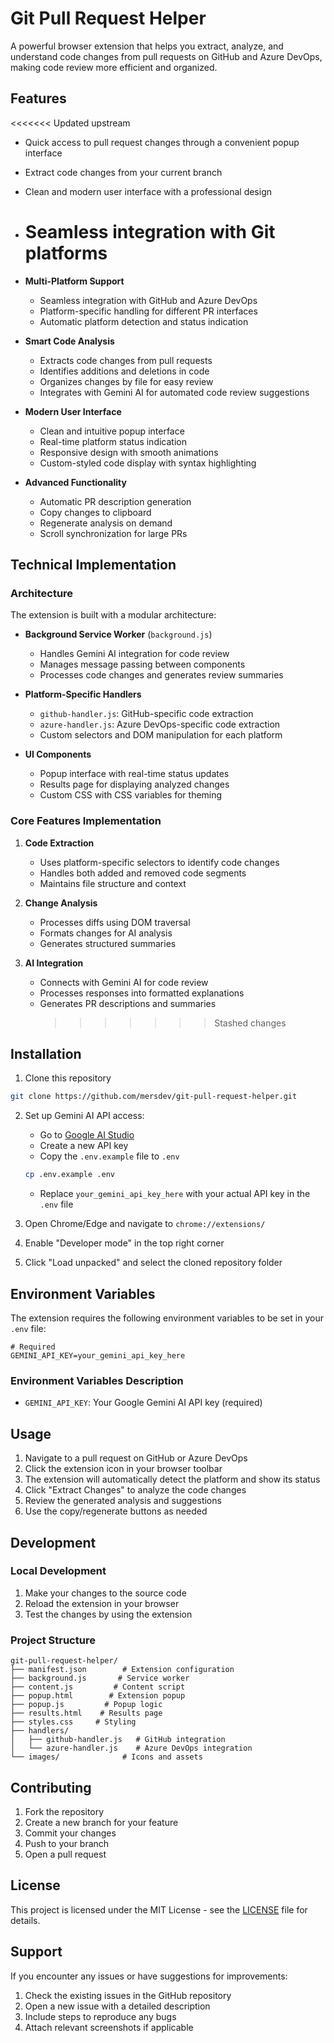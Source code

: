 # Git Pull Request Helper

A powerful browser extension that helps you extract, analyze, and understand code changes from pull requests on GitHub and Azure DevOps, making code review more efficient and organized.

## Features

<<<<<<< Updated upstream

- Quick access to pull request changes through a convenient popup interface
- Extract code changes from your current branch
- Clean and modern user interface with a professional design
- # Seamless integration with Git platforms
- **Multi-Platform Support**

  - Seamless integration with GitHub and Azure DevOps
  - Platform-specific handling for different PR interfaces
  - Automatic platform detection and status indication

- **Smart Code Analysis**

  - Extracts code changes from pull requests
  - Identifies additions and deletions in code
  - Organizes changes by file for easy review
  - Integrates with Gemini AI for automated code review suggestions

- **Modern User Interface**

  - Clean and intuitive popup interface
  - Real-time platform status indication
  - Responsive design with smooth animations
  - Custom-styled code display with syntax highlighting

- **Advanced Functionality**
  - Automatic PR description generation
  - Copy changes to clipboard
  - Regenerate analysis on demand
  - Scroll synchronization for large PRs

## Technical Implementation

### Architecture

The extension is built with a modular architecture:

- **Background Service Worker** (`background.js`)

  - Handles Gemini AI integration for code review
  - Manages message passing between components
  - Processes code changes and generates review summaries

- **Platform-Specific Handlers**

  - `github-handler.js`: GitHub-specific code extraction
  - `azure-handler.js`: Azure DevOps-specific code extraction
  - Custom selectors and DOM manipulation for each platform

- **UI Components**
  - Popup interface with real-time status updates
  - Results page for displaying analyzed changes
  - Custom CSS with CSS variables for theming

### Core Features Implementation

1. **Code Extraction**

   - Uses platform-specific selectors to identify code changes
   - Handles both added and removed code segments
   - Maintains file structure and context

2. **Change Analysis**

   - Processes diffs using DOM traversal
   - Formats changes for AI analysis
   - Generates structured summaries

3. **AI Integration**
   - Connects with Gemini AI for code review
   - Processes responses into formatted explanations
   - Generates PR descriptions and summaries
     > > > > > > > Stashed changes

## Installation

1. Clone this repository

```bash
git clone https://github.com/mersdev/git-pull-request-helper.git
```

2. Set up Gemini AI API access:

   - Go to [Google AI Studio](https://makersuite.google.com/app/apikey)
   - Create a new API key
   - Copy the `.env.example` file to `.env`

   ```bash
   cp .env.example .env
   ```

   - Replace `your_gemini_api_key_here` with your actual API key in the `.env` file

3. Open Chrome/Edge and navigate to `chrome://extensions/`
4. Enable "Developer mode" in the top right corner
5. Click "Load unpacked" and select the cloned repository folder

## Environment Variables

The extension requires the following environment variables to be set in your `.env` file:

```env
# Required
GEMINI_API_KEY=your_gemini_api_key_here
```

### Environment Variables Description

- `GEMINI_API_KEY`: Your Google Gemini AI API key (required)

## Usage

1. Navigate to a pull request on GitHub or Azure DevOps
2. Click the extension icon in your browser toolbar
3. The extension will automatically detect the platform and show its status
4. Click "Extract Changes" to analyze the code changes
5. Review the generated analysis and suggestions
6. Use the copy/regenerate buttons as needed

## Development

### Local Development

1. Make your changes to the source code
2. Reload the extension in your browser
3. Test the changes by using the extension

### Project Structure

```
git-pull-request-helper/
├── manifest.json        # Extension configuration
├── background.js       # Service worker
├── content.js         # Content script
├── popup.html        # Extension popup
├── popup.js         # Popup logic
├── results.html    # Results page
├── styles.css     # Styling
├── handlers/
│   ├── github-handler.js   # GitHub integration
│   └── azure-handler.js    # Azure DevOps integration
└── images/              # Icons and assets
```

## Contributing

1. Fork the repository
2. Create a new branch for your feature
3. Commit your changes
4. Push to your branch
5. Open a pull request

## License

This project is licensed under the MIT License - see the [LICENSE](LICENSE) file for details.

## Support

If you encounter any issues or have suggestions for improvements:

1. Check the existing issues in the GitHub repository
2. Open a new issue with a detailed description
3. Include steps to reproduce any bugs
4. Attach relevant screenshots if applicable
